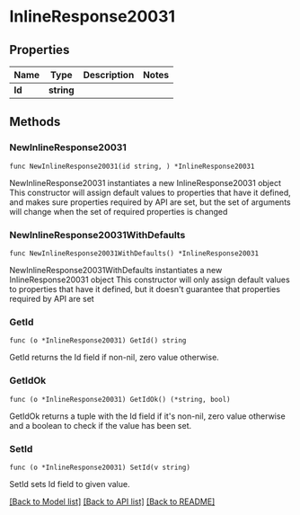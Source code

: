 # InlineResponse20031

## Properties

Name | Type | Description | Notes
------------ | ------------- | ------------- | -------------
**Id** | **string** |  | 

## Methods

### NewInlineResponse20031

`func NewInlineResponse20031(id string, ) *InlineResponse20031`

NewInlineResponse20031 instantiates a new InlineResponse20031 object
This constructor will assign default values to properties that have it defined,
and makes sure properties required by API are set, but the set of arguments
will change when the set of required properties is changed

### NewInlineResponse20031WithDefaults

`func NewInlineResponse20031WithDefaults() *InlineResponse20031`

NewInlineResponse20031WithDefaults instantiates a new InlineResponse20031 object
This constructor will only assign default values to properties that have it defined,
but it doesn't guarantee that properties required by API are set

### GetId

`func (o *InlineResponse20031) GetId() string`

GetId returns the Id field if non-nil, zero value otherwise.

### GetIdOk

`func (o *InlineResponse20031) GetIdOk() (*string, bool)`

GetIdOk returns a tuple with the Id field if it's non-nil, zero value otherwise
and a boolean to check if the value has been set.

### SetId

`func (o *InlineResponse20031) SetId(v string)`

SetId sets Id field to given value.



[[Back to Model list]](../README.md#documentation-for-models) [[Back to API list]](../README.md#documentation-for-api-endpoints) [[Back to README]](../README.md)


